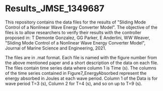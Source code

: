 # Results_JMSE_1349687
This repository contains the data files for the results of "Sliding Mode Control of a Nonlinear Wave Energy Converter Model". 
The objective of the files is to allow researchers to verify their results with the controller proposed in: 
T Demonte Gonzalez, GG Parker, E Anderlini, WW Weaver, "Sliding Mode Control of a Nonlinear Wave Energy Converter Model", Journal of Marine Science and Engineering, 2021. 

The files are in .mat format. 
Each file is named with the figure number from the above mentioned paper and a short description of the data on each file.
The files contain time series data where column 1 is Time (s).
The columns of the time series contained in Figure7_EnergyAbsorbed represent the energy absorbed in Joules at each wave period. Column 1 of the Data is for wave period T=3 (s), Column 2 for T=4 (s), and so on up to T=9 (s).

